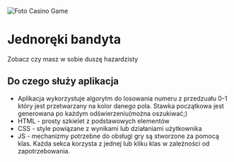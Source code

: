 ![Foto Casino Game](git/jednoreki-bandyta.jpg)

# Jednoręki bandyta

Zobacz czy masz w sobie duszę hazardzisty

## Do czego służy aplikacja

- Aplikacja wykorzystuje algorytm do losowania numeru z przedzuału 0-1 który jest przetwarzany na kolor danego pola. Stawka początkowa jest generowana po każdym odświerzeniu(można oszukiwać;)
- HTML - prosty szkielet z podstawowych elementów
- CSS - style powiązane z wynikami lub działaniami użytkownika
- JS - mechanizmy potrzebne do obsługi gry są stworzone za pomocą klas. Każda sekca korzysta z jednej lub kliku klas w zależności od zapotrzebowania.

